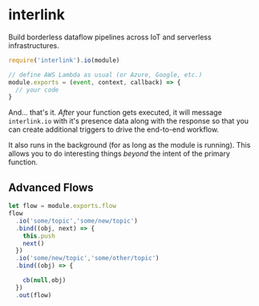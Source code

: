 # interlink

Build borderless dataflow pipelines across IoT and serverless
infrastructures.


```javascript
require('interlink').io(module)

// define AWS Lambda as usual (or Azure, Google, etc.)
module.exports = (event, context, callback) => {
  // your code
}
```

And... that's it. *After* your function gets executed, it will message
`interlink.io` with it's presence data along with the response so that
you can create additional triggers to drive the end-to-end workflow.

It also runs in the background (for as long as the module is
running). This allows you to do interesting things *beyond* the intent
of the primary function.




## Advanced Flows

```javascript
let flow = module.exports.flow
flow
  .io('some/topic','some/new/topic')
  .bind((obj, next) => {
    this.push
    next()
  })
  .io('some/new/topic','some/other/topic')
  .bind((obj) => {

	cb(null,obj)
  })
  .out(flow)
```
